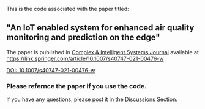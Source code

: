 This is the code associated with the paper titled:

## "An IoT enabled system for enhanced air quality monitoring and prediction on the edge"

The paper is published in [Complex & Intelligent Systems Journal](https://link.springer.com/journal/40747) available at https://link.springer.com/article/10.1007/s40747-021-00476-w


[DOI: 10.1007/s40747-021-00476-w](https://doi.org/10.1007/s40747-021-00476-w)

### Please refernce the paper if you use the code.

If you have any questions, please post it in the [Discussions Section](https://github.com/ahmedHashwa/AirQuality-NARX-Edge/discussions).
